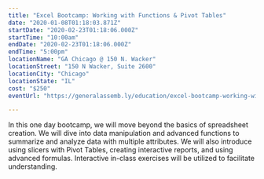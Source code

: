 ```yaml
---
title: "Excel Bootcamp: Working with Functions & Pivot Tables"
date: "2020-01-08T01:18:03.871Z"
startDate: "2020-02-23T01:18:06.000Z"
startTime: "10:00am"
endDate: "2020-02-23T01:18:06.000Z"
endTime: "5:00pm"
locationName: "GA Chicago @ 150 N. Wacker"
locationStreet: "150 N Wacker, Suite 2600"
locationCity: "Chicago"
locationState: "IL"
cost: "$250"
eventUrl: "https://generalassemb.ly/education/excel-bootcamp-working-with-functions-pivot-tables/chicago/95448"

---
```


In this one day bootcamp, we will move beyond the basics of spreadsheet creation. We will dive into data manipulation and advanced functions to summarize and analyze data with multiple attributes. We will also introduce using slicers with Pivot Tables, creating interactive reports, and using advanced formulas. Interactive in-class exercises will be utilized to facilitate understanding.

